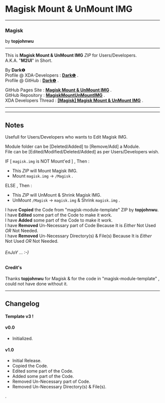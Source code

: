 # Magisk Mount & UnMount IMG  

----------

### Magisk  
by **topjohnwu**  

----------

This is **Magisk Mount & UnMount IMG** *ZIP* for Users/Developers.  
A.K.A. "**M2UI**" in Short.  
  
By **Dark**❶  
Profile @ XDA-Developers : [**Dark**❶](http://forum.xda-developers.com/member.php?u=7292542 "XDA Profile") .  
Profile @ GitHub : [**Dark**❶](https://github.com/dark-1 "GitHub Profile") .   
  
  
GitHub Pages Site : [**Magisk Mount & UnMount IMG**](https://dark-1.github.io/MagiskMountUnMountIMG "GitHub Pages") .  
GitHub Repository : [**MagiskMountUnMountIMG**](https://github.com/dark-1/MagiskMountUnMountIMG "GitHub") .  
XDA Developers Thread : [**[Magisk] Magisk Mount & UnMount IMG**](https://forum.xda-developers.com/apps/magisk/magisk-mount-unmount-img-t3597614 "XDA Developers") .  
  

----------

----------

## Notes  
  
Usefull for Users/Developers who wants to Edit Magisk IMG.  
  
Module folder can be [Deleted/Added] to [Remove/Add] a Module.  
File can be [Edited/Modified/Deleted/Added] as per Users/Developers wish.  
  
  
IF [ `magisk.img` is NOT Mount'ed ] , Then :  
- This *ZIP* will Mount Magisk IMG.  
- Mount `magisk.img` -> `/Magisk` .  
  
ELSE , Then :  
- This *ZIP* will UnMount & Shrink Magisk IMG.  
- UnMount `/Magisk` -> `magisk.img` & Shrink `magisk.img` .  
  
  
I have **Copied** the Code from "magisk-module-template" ZIP by **topjohnwu**.  
I have **Edited** some part of the Code to make it work.  
I have **Added** some part of the Code to make it work.  
I have **Removed** Un-Necessary part of Code Because It is *Either* Not Used *OR* Not Needed.  
I have **Removed** Un-Necessary Directory(s) & File(s) Because It is *Either* Not Used *OR* Not Needed.  
  
###### EnJoY ...  :-)  
  
#### Credit's
  
Thanks **topjohnwu** for Magisk & for the code in "magisk-module-template" , could not have done without it.  

----------

## Changelog  
#### Template v3 !  
#### v0.0  
- Initialized.  
  
#### v1.0  
- Initial Release.  
- Copied the Code.  
- Edited some part of the Code.  
- Added some part of the Code.  
- Removed Un-Necessary part of Code.  
- Removed Un-Necessary Directory(s) & File(s).  
  
.
